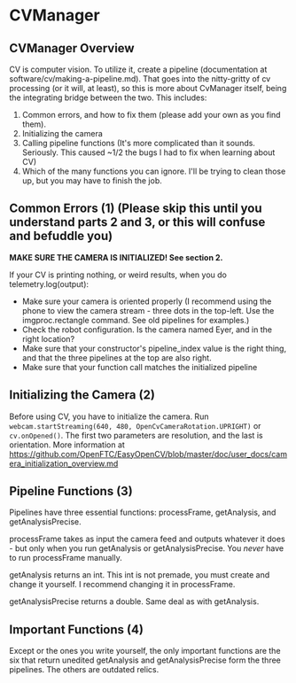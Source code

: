 # CVManager

## CVManager Overview
CV is computer vision. To utilize it, create a pipeline (documentation at software/cv/making-a-pipeline.md). That goes into the nitty-gritty of cv processing (or it will, at least), so this is more about CvManager itself, being the integrating bridge between the two. This includes:
1. Common errors, and how to fix them (please add your own as you find them).
2. Initializing the camera
3. Calling pipeline functions (It's more complicated than it sounds. Seriously. This caused ~1/2 the bugs I had to fix when learning about CV)
4. Which of the many functions you can ignore. I'll be trying to clean those up, but you may have to finish the job.

## Common Errors (1) (Please skip this until you understand parts 2 and 3, or this will confuse and befuddle you)

**MAKE SURE THE CAMERA IS INITIALIZED! See section 2.**

If your CV is printing nothing, or weird results, when you do telemetry.log(output):
  - Make sure your camera is oriented properly (I recommend using the phone to view the camera stream - three dots in the top-left. Use the imgproc.rectangle command. See old pipelines for examples.)
  - Check the robot configuration. Is the camera named Eyer, and in the right location?
  - Make sure that your constructor's pipeline_index value is the right thing, and that the three pipelines at the top are also right.
  - Make sure that your function call matches the initialized pipeline

## Initializing the Camera (2)

Before using CV, you have to initialize the camera. Run `webcam.startStreaming(640, 480, OpenCvCameraRotation.UPRIGHT)` or `cv.onOpened()`. The first two parameters are resolution, and the last is orientation. 
More information at https://github.com/OpenFTC/EasyOpenCV/blob/master/doc/user_docs/camera_initialization_overview.md


## Pipeline Functions (3)

Pipelines have three essential functions: processFrame, getAnalysis, and getAnalysisPrecise. 

processFrame takes as input the camera feed and outputs whatever it does - but only when you run getAnalysis or getAnalysisPrecise. You *never* have to run processFrame manually.

getAnalysis returns an int. This int is not premade, you must create and change it yourself. I recommend changing it in processFrame.

getAnalysisPrecise returns a double. Same deal as with getAnalysis.


## Important Functions (4)

Except or the ones you write yourself, the only important functions are the six that return unedited getAnalysis and getAnalysisPrecise form the three pipelines. The others are outdated relics.
